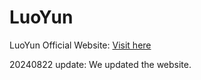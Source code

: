 # LuoYun

LuoYun Official Website: [Visit here](https://luoyunofficial.github.io/LuoYun/)

20240822 update: We updated the website.
